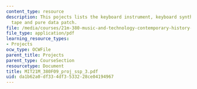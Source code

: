 ```yaml
---
content_type: resource
description: This pojects lists the keyboard instrument, keyboard synthesizer, analog
  tape and pure data patch.
file: /media/courses/21m-380-music-and-technology-contemporary-history-and-aesthetics-fall-2009/da1b62a0df334df3533228ce04194967_MIT21M_380F09_proj_ssp_3.pdf
file_type: application/pdf
learning_resource_types:
- Projects
ocw_type: OCWFile
parent_title: Projects
parent_type: CourseSection
resourcetype: Document
title: MIT21M_380F09_proj_ssp_3.pdf
uid: da1b62a0-df33-4df3-5332-28ce04194967
---
```

